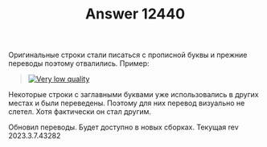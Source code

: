﻿---
title: "Answer 12440"
se.owner.user_id: 176217
se.owner.display_name: "αλεχολυτ"
se.owner.link: "https://ru.meta.stackoverflow.com/users/176217/%ce%b1%ce%bb%ce%b5%cf%87%ce%bf%ce%bb%cf%85%cf%84"
se.answer_id: 12440
se.question_id: 12439
se.post_type: answer
se.is_accepted: True
---
<p>Оригинальные строки стали писаться с прописной буквы и прежние переводы поэтому отвалились. Пример:</p>
<blockquote>
<p><a href="https://i.stack.imgur.com/1Ooxg.png" rel="nofollow noreferrer"><img src="https://i.stack.imgur.com/1Ooxg.png" alt="Very low quality" /></a></p>
</blockquote>
<p>Некоторые строки с заглавными буквами уже использовались в других местах и были переведены. Поэтому для них перевод визуально не слетел. Хотя фактически он стал другим.</p>
<p>Обновил переводы. Будет доступно в новых сборках. Текущая rev 2023.3.7.43282</p>
